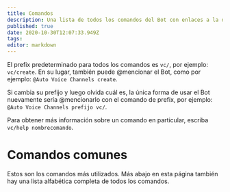 ```yaml
---
title: Comandos
description: Una lista de todos los comandos del Bot con enlaces a la documentación más detallada para cada uno.
published: true
date: 2020-10-30T12:07:33.949Z
tags: 
editor: markdown
---
```


El prefix predeterminado para todos los comandos es `vc/`, por ejemplo: `vc/create`. En su lugar, también puede @mencionar el Bot, como por ejemplo: `@Auto Voice Channels create`.

Si cambia su prefijo y luego olvida cuál es, la única forma de usar el Bot nuevamente sería @mencionarlo con el comando de prefix, por ejemplo: `@Auto Voice Channels prefijo vc/`.

Para obtener más información sobre un comando en particular, escriba `vc/help nombrecomando`.

#  Comandos comunes

Estos son los comandos más utilizados. Más abajo en esta página también hay una lista alfabética completa de todos los comandos.